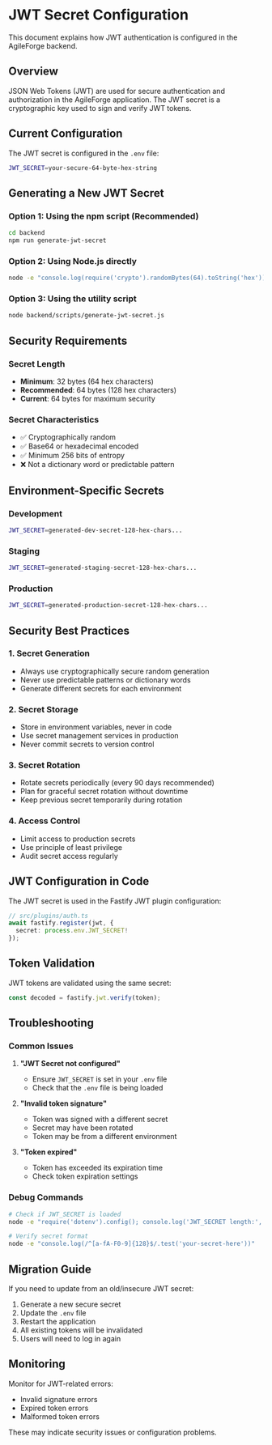 # JWT Secret Configuration

This document explains how JWT authentication is configured in the AgileForge backend.

## Overview

JSON Web Tokens (JWT) are used for secure authentication and authorization in the AgileForge application. The JWT secret is a cryptographic key used to sign and verify JWT tokens.

## Current Configuration

The JWT secret is configured in the `.env` file:

```bash
JWT_SECRET=your-secure-64-byte-hex-string
```

## Generating a New JWT Secret

### Option 1: Using the npm script (Recommended)
```bash
cd backend
npm run generate-jwt-secret
```

### Option 2: Using Node.js directly
```bash
node -e "console.log(require('crypto').randomBytes(64).toString('hex'))"
```

### Option 3: Using the utility script
```bash
node backend/scripts/generate-jwt-secret.js
```

## Security Requirements

### Secret Length
- **Minimum**: 32 bytes (64 hex characters)
- **Recommended**: 64 bytes (128 hex characters)
- **Current**: 64 bytes for maximum security

### Secret Characteristics
- ✅ Cryptographically random
- ✅ Base64 or hexadecimal encoded
- ✅ Minimum 256 bits of entropy
- ❌ Not a dictionary word or predictable pattern

## Environment-Specific Secrets

### Development
```bash
JWT_SECRET=generated-dev-secret-128-hex-chars...
```

### Staging
```bash
JWT_SECRET=generated-staging-secret-128-hex-chars...
```

### Production
```bash
JWT_SECRET=generated-production-secret-128-hex-chars...
```

## Security Best Practices

### 1. Secret Generation
- Always use cryptographically secure random generation
- Never use predictable patterns or dictionary words
- Generate different secrets for each environment

### 2. Secret Storage
- Store in environment variables, never in code
- Use secret management services in production
- Never commit secrets to version control

### 3. Secret Rotation
- Rotate secrets periodically (every 90 days recommended)
- Plan for graceful secret rotation without downtime
- Keep previous secret temporarily during rotation

### 4. Access Control
- Limit access to production secrets
- Use principle of least privilege
- Audit secret access regularly

## JWT Configuration in Code

The JWT secret is used in the Fastify JWT plugin configuration:

```typescript
// src/plugins/auth.ts
await fastify.register(jwt, {
  secret: process.env.JWT_SECRET!
});
```

## Token Validation

JWT tokens are validated using the same secret:

```typescript
const decoded = fastify.jwt.verify(token);
```

## Troubleshooting

### Common Issues

1. **"JWT Secret not configured"**
   - Ensure `JWT_SECRET` is set in your `.env` file
   - Check that the `.env` file is being loaded

2. **"Invalid token signature"**
   - Token was signed with a different secret
   - Secret may have been rotated
   - Token may be from a different environment

3. **"Token expired"**
   - Token has exceeded its expiration time
   - Check token expiration settings

### Debug Commands

```bash
# Check if JWT_SECRET is loaded
node -e "require('dotenv').config(); console.log('JWT_SECRET length:', process.env.JWT_SECRET?.length)"

# Verify secret format
node -e "console.log(/^[a-fA-F0-9]{128}$/.test('your-secret-here'))"
```

## Migration Guide

If you need to update from an old/insecure JWT secret:

1. Generate a new secure secret
2. Update the `.env` file
3. Restart the application
4. All existing tokens will be invalidated
5. Users will need to log in again

## Monitoring

Monitor for JWT-related errors:
- Invalid signature errors
- Expired token errors
- Malformed token errors

These may indicate security issues or configuration problems. 